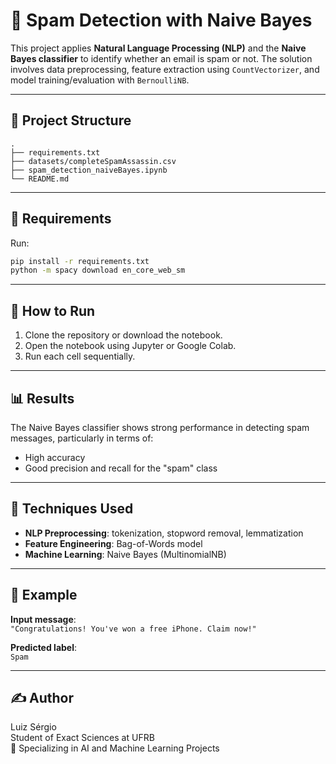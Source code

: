 
# 📧 Spam Detection with Naive Bayes

This project applies **Natural Language Processing (NLP)** and the **Naive Bayes classifier** to identify whether an email is spam or not. The solution involves data preprocessing, feature extraction using `CountVectorizer`, and model training/evaluation with `BernoulliNB`.

---

## 📂 Project Structure

```
.
├── requirements.txt
├── datasets/completeSpamAssassin.csv
├── spam_detection_naiveBayes.ipynb
└── README.md                     
```

---

## 🧰 Requirements

Run:

```bash
pip install -r requirements.txt
python -m spacy download en_core_web_sm
```

---

## 🚀 How to Run

1. Clone the repository or download the notebook.
2. Open the notebook using Jupyter or Google Colab.
3. Run each cell sequentially.

---

## 📊 Results

The Naive Bayes classifier shows strong performance in detecting spam messages, particularly in terms of:

- High accuracy
- Good precision and recall for the "spam" class

---

## 🧠 Techniques Used

- **NLP Preprocessing**: tokenization, stopword removal, lemmatization
- **Feature Engineering**: Bag-of-Words model
- **Machine Learning**: Naive Bayes (MultinomialNB)

---

## 📎 Example

**Input message**:  
`"Congratulations! You've won a free iPhone. Claim now!"`

**Predicted label**:  
`Spam`

---

## ✍️ Author

Luiz Sérgio  
Student of Exact Sciences at UFRB  
📌 Specializing in AI and Machine Learning Projects
